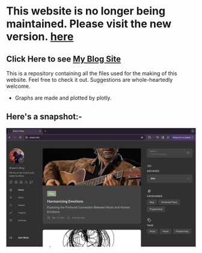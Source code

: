 # This website is no longer being maintained. Please visit the new version. [here](https://arawn.live)
## Click Here to see [My Blog Site](aditya-dom.github.io/arawn/)
This is a repository containing all the files used for the making of this website.
Feel free to check it out. Suggestions are whole-heartedly welcome.

- Graphs are made and plotted by plotly. 
 
## Here's a snapshot:-
 ![](assets/img/ss.png)

